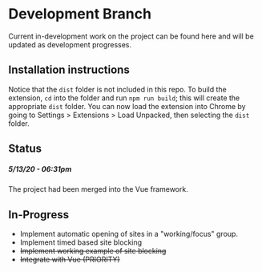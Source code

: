# Development Branch
Current in-development work on the project can be found here and will be updated as development progresses.

## Installation instructions
Notice that the `dist` folder is not included in this repo. To build the extension, `cd` into the folder and run `npm run build`; this will create the appropriate `dist` folder. You can now load the extension into Chrome by going to Settings > Extensions > Load Unpacked, then selecting the `dist` folder.


## Status
##### *5/13/20 - 06:31pm*
The project had been merged into the Vue framework.

## In-Progress
  * Implement automatic opening of sites in a "working/focus" group.
  * Implement timed based site blocking
  * ~~Implement working example of site blocking~~
  * ~~Integrate with Vue (PRIORITY)~~
